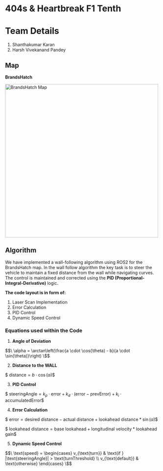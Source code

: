 # 404s & Heartbreak F1 Tenth

# Team Details
1. Shanthakumar Karan
2. Harsh Vivekanand Pandey 

## Map

**BrandsHatch**

<img src="https://github.com/user-attachments/assets/0d2c4483-5ae6-4045-856b-03b93679f573" alt="BrandsHatch Map" width="500" height="500">

## Algorithm

We have implemented a wall-following algorithm using ROS2 for the BrandsHatch map. In the wall follow algorithm the key task is to steer the vehicle to maintain a fixed distance from the wall while navigating curves. The control is maintained and corrected using the **PID (Proportional-Integral-Derivative)** logic.

**The code layout is in form of:**

1. Laser Scan Implementation
2. Error Calculation
3. PID Control
4. Dynamic Speed Control

### Equations used within the Code

1. **Angle of Deviation** 

$$\
\alpha = \arctan\left(\frac{a \cdot \cos(\theta) - b}{a \cdot \sin(\theta)}\right)
\$$
 
2. **Distance to the WALL**

$$\
\text{distance} = b \cdot \cos(\alpha)
\$$

3. **PID Control**


$$\
\text{steeringAngle} = k_p \cdot \text{error} + k_d \cdot (\text{error} - \text{prevError}) + k_i \cdot \text{accumulatedError}
\$$

4. **Error Calculation**

$$\
\text{error} = \text{desired distance} - \text{actual distance} + \text{lookahead distance} * \sin(\alpha)
\$$

$$\
 \text{lookahead distance} = \text{base lookahead} + \text{longitudinal velocity} * \text{lookahead gain}
\$$

5.  **Dynamic Speed Control**

$$\
\text{speed} =
\begin{cases} 
v_{\text{turn}} & \text{if } |\text{steeringAngle}| > \text{turnThreshold} \\
v_{\text{default}} & \text{otherwise}
\end{cases}
\$$
